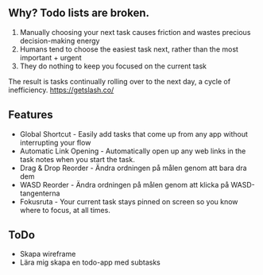## Why? Todo lists are broken.

1. Manually choosing your next task causes friction and wastes precious decision-making energy
2. Humans tend to choose the easiest task next, rather than the most important + urgent
3. They do nothing to keep you focused on the current task

The result is tasks continually rolling over to the next day, a cycle of inefficiency.
https://getslash.co/

## Features
  
  - Global Shortcut - Easily add tasks that come up from any app without interrupting your flow
  - Automatic Link Opening - Automatically open up any web links in the task notes when you start the task.
  - Drag & Drop Reorder - Ändra ordningen på målen genom att bara dra dem
  - WASD Reorder - Ändra ordningen på målen genom att klicka på WASD-tangenterna
  - Fokusruta - Your current task stays pinned on screen so you know where to focus, at all times.
  
## ToDo

  - Skapa wireframe
  - Lära mig skapa en todo-app med subtasks
